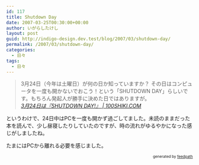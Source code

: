```yaml
---
id: 117
title: Shutdown Day
date: 2007-03-25T00:30:00+00:00
author: いがらしたけし
layout: post
guid: http://indigo-design.dev.test/blog/2007/03/shutdown-day/
permalink: /2007/03/shutdown-day/
categories:
  - 日々
tags:
  - 日々
---
```

<blockquote>3月24日（今年は土曜日）が何の日か知っていますか？
その日はコンピュータを一度も開かないでおこう！という「SHUTDOWN DAY」らしいです。もちろん発起人が勝手に決めた日ではありますが。
<br /><cite><a href="http://www.100shiki.com/archives/2007/02/324shutdown_day.html">3月24日は『SHUTDOWN DAY!』 | 100SHIKI.COM</a></cite></blockquote>
<p>というわけで、24日中はPCを一度も開かず過ごしてました。未読のままだった本を読んで、少し昼寝したりしていたのですが、時の流れがゆるやかになった感じがしましたね。</p>
<p>たまにはPCから離れる必要を感じました。</p>
<div style="text-align: right;font-size: 10px">
&nbsp;&nbsp;<span>generated by <a href="http://feedpath.jp">feedpath</a></span>
</div>